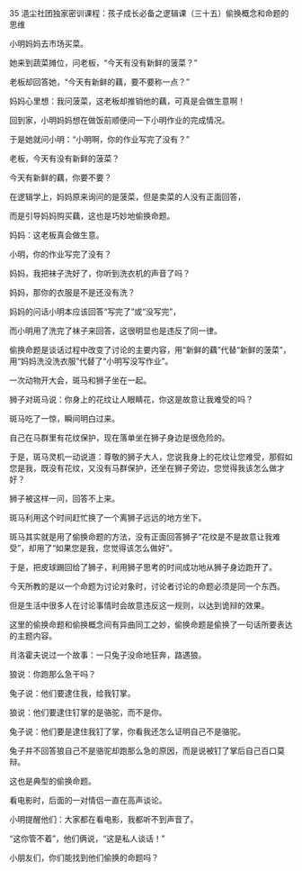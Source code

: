35 浥尘社团独家密训课程：孩子成长必备之逻辑课（三十五）偷换概念和命题的思维



小明妈妈去市场买菜。

她来到蔬菜摊位，问老板，“今天有没有新鲜的菠菜？”

老板却回答她，“今天有新鲜的藕，要不要称一点？”

妈妈心里想：我问菠菜，这老板却推销他的藕，可真是会做生意啊！



回到家，小明妈妈想在做饭前顺便问一下小明作业的完成情况。

于是她就问小明：“小明啊，你的作业写完了没有？”







老板，今天有没有新鲜的菠菜？

今天有新鲜的藕，你要不要？



在逻辑学上，妈妈原来询问的是菠菜，但是卖菜的人没有正面回答，

而是引导妈妈购买藕，这也是巧妙地偷换命题。

妈妈：这老板真会做生意。



小明，你的作业写完了没有？

妈妈，我把袜子洗好了，你听到洗衣机的声音了吗？

妈妈，那你的衣服是不是还没有洗？



妈妈的问话小明本应该回答“写完了”或“没写完”，

而小明用了洗完了袜子来回答，这很明显也是违反了同一律。



偷换命题是谈话过程中改变了讨论的主要内容，用“新鲜的藕”代替“新鲜的菠菜”，用“妈妈洗没洗衣服”代替了“小明写没写作业”。



一次动物开大会，斑马和狮子坐在一起。

狮子对斑马说：你身上的花纹让人眼睛花，你这是故意让我难受的吗？

斑马吃了一惊，瞬间明白过来。

自己在马群里有花纹保护，现在落单坐在狮子身边是很危险的。

于是，斑马灵机一动说道：尊敬的狮子大人，您说我身上的花纹让您难受，那假如您是我，既没有花纹，又没有马群保护，还坐在狮子旁边，您觉得我该怎么做才好？

狮子被这样一问，回答不上来。

斑马利用这个时间赶忙换了一个离狮子远远的地方坐下。



斑马其实就是用了偷换命题的方法，没有正面回答狮子“花纹是不是故意让我难受”，却用了“如果您是我，您觉得该怎么做好”。

于是，把皮球踢回给了狮子，利用狮子思考的时间成功地从狮子身边跑开了。



今天所教的是以一个命题为讨论对象时，讨论者讨论的命题必须是同一个东西。

但是生活中很多人在讨论事情时会故意违反这一规则，以达到诡辩的效果。

这里的偷换命题和偷换概念间有异曲同工之妙，偷换命题是偷换了一句话所要表达的主题内容。



肖洛霍夫说过一个故事：一只兔子没命地狂奔，路遇狼。

狼说：你跑那么急干吗？

兔子说：他们要逮住我，给我钉掌。

狼说：他们要逮住钉掌的是骆驼，而不是你。

兔子说：他们要是逮住我钉了掌，你看我还怎么证明自己不是骆驼。



兔子并不回答狼自己不是骆驼却跑那么急的原因，而是说被钉了掌后自己百口莫辩。

这也是典型的偷换命题。





看电影时，后面的一对情侣一直在高声谈论。

小明提醒他们：大家都在看电影，我都听不到声音了。

“这你管不着”，他们俩说，“这是私人谈话！”



小朋友们，你们能找到他们偷换的命题吗？

